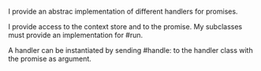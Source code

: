 I provide an abstrac implementation of different handlers for promises.

I provide access to the context store and to the promise. My subclasses must provide an implementation for #run. 

A handler can be instantiated by sending #handle: to the handler class with the promise as argument.